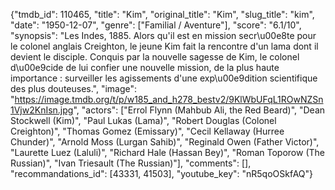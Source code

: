 {"tmdb_id": 110465, "title": "Kim", "original_title": "Kim", "slug_title": "kim", "date": "1950-12-07", "genre": ["Familial / Aventure"], "score": "6.1/10", "synopsis": "Les Indes, 1885. Alors qu'il est en mission secr\u00e8te pour le colonel anglais Creighton, le jeune Kim fait la rencontre d'un lama dont il devient le disciple. Conquis par la nouvelle sagesse de Kim, le colonel d\u00e9cide de lui confier une nouvelle mission, de la plus haute importance : surveiller les agissements d'une exp\u00e9dition scientifique des plus douteuses.", "image": "https://image.tmdb.org/t/p/w185_and_h278_bestv2/9KlWbUFqL1ROwNZSn1Vjw2KnIsn.jpg", "actors": ["Errol Flynn (Mahbub Ali, the Red Beard)", "Dean Stockwell (Kim)", "Paul Lukas (Lama)", "Robert Douglas (Colonel Creighton)", "Thomas Gomez (Emissary)", "Cecil Kellaway (Hurree Chunder)", "Arnold Moss (Lurgan Sahib)", "Reginald Owen (Father Victor)", "Laurette Luez (Laluli)", "Richard Hale (Hassan Bey)", "Roman Toporow (The Russian)", "Ivan Triesault (The Russian)"], "comments": [], "recommandations_id": [43331, 41503], "youtube_key": "nR5qoOSkfAQ"}
